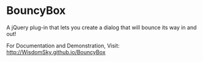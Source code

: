 BouncyBox
=========

A jQuery plug-in that lets you create a dialog that will bounce its way in and out!

For Documentation and Demonstration, Visit:
http://WisdomSky.github.io/BouncyBox
